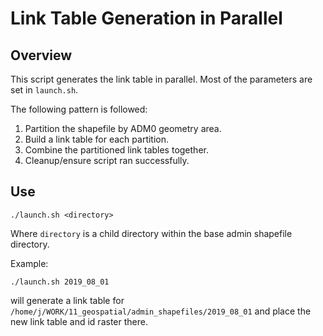 # Link Table Generation in Parallel

## Overview

This script generates the link table in parallel. Most of the parameters are set in `launch.sh`.

The following pattern is followed:

1. Partition the shapefile by ADM0 geometry area.
2. Build a link table for each partition.
3. Combine the partitioned link tables together.
4. Cleanup/ensure script ran successfully.

## Use

    ./launch.sh <directory>

Where `directory` is a child directory within the base admin shapefile directory.

Example:

    ./launch.sh 2019_08_01

will generate a link table for `/home/j/WORK/11_geospatial/admin_shapefiles/2019_08_01` and place the new link table and id raster there.

